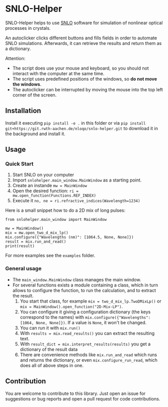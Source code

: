 # SNLO-Helper

SNLO-Helper helps to use [SNLO](https://as-photonics.com/products/snlo/) software for simulation of nonlinear optical processes in crystals.

An autoclicker clicks different buttons and fills fields in order to automate SNLO simulations.
Afterwards, it can retrieve the results and return them as a dictionary.

Attention:
- The script does use your mouse and keyboard, so you should not interact with the computer at the same time.
- The script uses predefined positions of the windows, so **do not move the windows**.
- The autoclicker can be interrupted by moving the mouse into the top left corner of the screen.


## Installation

Install it executing `pip install -e .` in this folder or via `pip install git+https://git.rwth-aachen.de/nloqo/snlo-helper.git` to download it in the background and install it.


## Usage

### Quick Start

1. Start SNLO on your computer
2. Import `snlohelper.main_window.MainWindow` as a starting point.
3. Create an instande `mw = MainWindow`
4. Open the desired function: `ri = mw.open_function(Functions.REF_INDEX)`
5. Execute it `no, ne = ri.refractive_indices(Wavelength=1234)`

Here is a small snippet how to do a 2D mix of long pulses:
```
from snlohelper.main_window import MainWindow

mw = MainWindow()
mix = mw.open_two_d_mix_lp()
mix.configure({"Wavelengths (nm)": [1064.5, None, None]})
result = mix.run_and_read()
print(result)
```

For more examples see the `examples` folder.


### General usage

* The `main_window.MainWindow` class manages the main window.
* For several functions exists a module containing a class, which in turn allows to configure the function, to run the calculation, and to extract the result.
  1. You start that class, for example `mix = two_d_mix_lp.TwoDMixLp()` or `mix = MainWindow().open_function("2D-Mix-LP")`.
  2. You can configure it giving a configuration dictionary (the keys correspond to the names) with `mix.configure({"Wavelengths": [1064, None, None]})`. If a value is `None`, it won't be changed.
  3. You can run it with `mix.run()`
  4. With `results = mix.read_results()` you can extract the resulting text.
  5. With `result_dict = mix.interpret_results(results)` you get a dictionary of the result data
  6. There are convenience methods like `mix.run_and_read` which runs and returns the dictionary, or even `mix.configure_run_read`, which does all of above steps in one.


## Contribution

You are welcome to contribute to this library. Just open an issue for suggestions or bug reports and open a pull request for code contributions.
